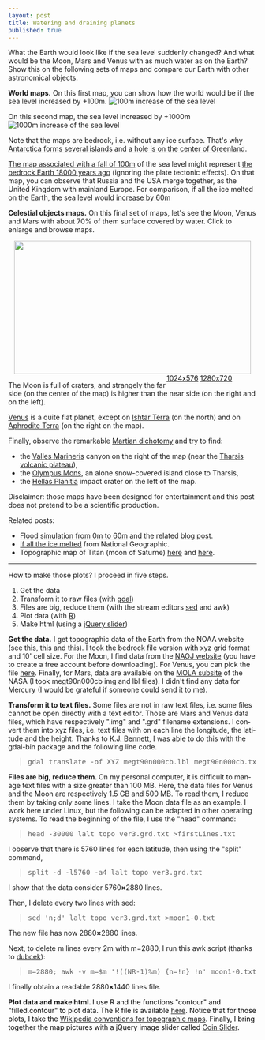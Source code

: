 ```yaml
---
layout: post
title: Watering and draining planets
published: true
---
```

What the Earth would look like if the sea level suddenly changed? 
And what would be the Moon, Mars and Venus with as much water as on the Earth?
Show this on the following sets of maps and compare our Earth with other 
astronomical objects.


<strong>World maps.</strong> On this first map, you can show how the
world would be if the sea level increased by +100m.
![100m increase of the sea level]({{site.baseurl}}/images/2014-1-11-Topography/world100.png) 

On this second map, the sea level increased by +1000m
![1000m increase of the sea level]({{site.baseurl}}/images/2014-1-11-Topography/world1000.png) 

Note that the maps are bedrock, i.e. without any ice surface. That's why
<a href="http://nsidc.org/data/atlas/news/bedrock_elevation.html" target="_blank">Antarctica forms several islands</a> 
and 
<a title="Greenland ice sheet and bedrock" href="http://en.wikipedia.org/wiki/Greenland_ice_sheet" target="_blank">a hole is on the center of Greenland</a>.

[The map associated with a fall of 100m]({{site.baseurl}}/images/2014-1-11-Topography/world-100.png) 
of the sea level might represent <a title="Post glacial sea level rise" href="http://commons.wikimedia.org/wiki/File:Post-Glacial_Sea_Level.png" target="_blank">the bedrock Earth 18000 years ago</a> (ignoring the plate tectonic effects). On that map, you can observe that Russia and the USA merge together, as the United Kingdom with mainland Europe.
For comparison, if all the ice melted on the Earth, the sea level would 
[increase by 60m]({{site.baseurl}}/images/2014-1-11-Topography/world60.png) 

<strong>Celestial objects maps.</strong> On this final set of maps, let's see the Moon, Venus and Mars with about 70% of them surface covered by water. Click to enlarge and browse maps.
<p style="text-align: center;"><a href="http://math.univ-lyon1.fr/homes-www/huet/documents/2-topography/astres-1280.html" target="_blank"><img class="aligncenter" style="margin-bottom: 0;" alt="" src="http://ahstat.files.wordpress.com/2013/12/lune3051.png" width="480" height="270" /></a><span style="float: right; margin-right: 50px;"><a href="http://math.univ-lyon1.fr/homes-www/huet/documents/2-topography/astres-1024.html" target="_blank">1024x576</a>  <a href="http://math.univ-lyon1.fr/homes-www/huet/documents/2-topography/astres-1280.html" target="_blank">1280x720</a></span></p>
The Moon is full of craters, and strangely the far side (on the center of the map) is higher than the near side (on the right and on the left).

<a title="Watered Venus" href="http://math.univ-lyon1.fr/homes-www/huet/documents/2-topography/astres/sorties1920/venus965.png" target="_blank">Venus</a> is a quite flat planet, except on <a title="Ishtar Terra wiki page" href="http://en.wikipedia.org/wiki/Ishtar_Terra" target="_blank">Ishtar Terra</a> (on the north) and on <a title=" Aphrodite Terra wiki page" href="http://en.wikipedia.org/wiki/Aphrodite_Terra" target="_blank">Aphrodite Terra</a> (on the right on the map).

Finally, observe the remarkable <a title="Watered Mars" href="http://math.univ-lyon1.fr/homes-www/huet/documents/2-topography/astres/sorties1920/mars1436.png" target="_blank">Martian dichotomy</a> and try to find:
<ul>
	<li>the <a title="Valles Marineris wiki page" href="http://en.wikipedia.org/wiki/Valles_Marineris" target="_blank">Valles Marineris</a> canyon on the right of the map (near the <a title="Tharsis volcanic plateau wiki page" href="http://en.wikipedia.org/wiki/Tharsis" target="_blank">Tharsis volcanic plateau</a>),</li>
	<li>the <a title="Olympus Mons wiki page" href="http://en.wikipedia.org/wiki/Olympus_Mons" target="_blank">Olympus Mons</a>, an alone snow-covered island close to Tharsis,</li>
	<li>the <a title="Hellas Planitia wiki page" href="http://en.wikipedia.org/wiki/Hellas_Planitia" target="_blank">Hellas Planitia</a> impact crater on the left of the map.</li>
</ul>
Disclaimer: those maps have been designed for entertainment and this post does not pretend to be a scientific production.

Related posts:
<ul>
	<li><a title="Flood simulation" href="http://flood.firetree.net/" target="_blank">Flood simulation from 0m to 60m</a> and the related <a title="Flood simulation blog post" href="http://blog.firetree.net/2006/05/18/more-about-flood-maps/" target="_blank">blog post</a>.</li>
	<li><a title="If all the ice melted" href="http://ngm.nationalgeographic.com/2013/09/rising-seas/if-ice-melted-map" target="_blank">If all the ice melted</a> from National Geographic.</li>
	<li>Topographic map of Titan (moon of Saturne) <a title="Hypsometry of Titan" href="http://www.sciencedirect.com/science/article/pii/S0019103510003817" target="_blank">here</a> and <a title="Topographic map of Titan" href="http://www.jpl.nasa.gov/news/news.php?release=2013-161" target="_blank">here</a>.</li>
</ul>

<hr />

How to make those plots? I proceed in five steps.
<ol>
	<li>Get the data</li>
	<li>Transform it to raw files (with <a title="Official GDAL page" href="http://www.gdal.org/" target="_blank">gdal</a>)</li>
	<li>Files are big, reduce them (with the stream editors <a title="Official sed page" href="http://www.gnu.org/software/sed/" target="_blank">sed</a> and awk)</li>
	<li>Plot data (with <a title="Official R page" href="http://www.r-project.org/" target="_blank">R</a>)</li>
	<li>Make html (using a <a title="Coin Slider page" href="http://workshop.rs/projects/coin-slider/" target="_blank">jQuery slider</a>)</li>
</ol>
<p lang="en"><strong>Get the data.</strong> I get topographic data of the Earth from the NOAA website (see <a title="Main page to download datafiles" href="http://www.ngdc.noaa.gov/mgg/global/global.html" target="_blank">this</a>, <a title="Page to dowload lower resolution topographic maps" href="http://www.ngdc.noaa.gov/mgg/gdas/gd_designagrid.html" target="_blank">this</a> and <a title="Page to dowload custom grids using the mouse" href="http://maps.ngdc.noaa.gov/viewers/wcs-client/" target="_blank">this</a>). I took the bedrock file version with xyz grid format and 10' cell size. For the Moon, I find data from the <a title="Get Moon data" href="http://www.miz.nao.ac.jp/rise-pub/en/content/pub-data/topo_grid" target="_blank">NAOJ website</a> (you have to create a free account before downloading). For Venus, you can pick the file <a title="Get Venus data" href="http://math.univ-lyon1.fr/homes-www/huet/documents/2-topography/Magellan_GTDR.grd.bz2" target="_blank">here</a>. Finally, for Mars, data are available on the <a title="Get Mars data" href="http://pds-geosciences.wustl.edu/missions/mgs/megdr.html" target="_blank">MOLA subsite</a> of the NASA (I took megt90n000cb img and lbl files). I didn't find any data for Mercury (I would be grateful if someone could send it to me).</p>
<p lang="en"><strong>Transform it to text files.</strong> Some files are not in raw text files, i.e. some files cannot be open directly with a text editor. Those are Mars and Venus data files, which have respectively ".img" and ".grd" filename extensions. I convert them into xyz files, i.e. text files with on each line the longitude, the latitude and the height. Thanks to <a title="Post asking how to convert img to xyz files" href="http://geoweb.rsl.wustl.edu/community/index.php?/topic/236-opening-img-binary-files-bis/" target="_blank">K.J. Bennett</a>, I was able to do this with the gdal-bin package and the following line code.</p>

<blockquote>
<pre style="text-align: center;">gdal_translate -of XYZ megt90n000cb.lbl megt90n000cb.txt</pre>
</blockquote>
<p lang="en"><strong>Files are big, reduce them. </strong>On my personal computer, it is difficult to manage text files with a size greater than 100 MB. Here, the data files for Venus and the Moon are respectively 1.5 GB and 500 MB. To read them, I reduce them by taking only some lines. I take the Moon data file as an example. I work here under Linux, but the following can be adapted in other operating systems. To read the beginning of the file, I use the "head" command:</p>

<blockquote>
<pre>head -30000 lalt_topo_ver3.grd.txt &gt;firstLines.txt</pre>
</blockquote>
I observe that there is 5760 lines for each latitude, then using the "split" command,
<blockquote>
<pre>split -d -l5760 -a4 lalt_topo_ver3.grd.txt</pre>
</blockquote>
I show that the data consider 5760<b>×</b>2880 lines.
<p lang="en">Then, I delete every two lines with sed:</p>

<blockquote>
<pre>sed 'n;d' lalt_topo_ver3.grd.txt &gt;moon1-0.txt</pre>
</blockquote>
<p lang="en">The new file has now 2880<b>×</b>2880 lines.</p>
Next, to delete m lines every 2m with m=2880, I run this awk script (thanks to <a title="How to delete m lines every 2m" href="http://www.commentcamarche.net/forum/affich-27923467-suppression-de-m-lignes-modulo-2m-avec-sed" target="_blank">dubcek</a>):
<blockquote>
<pre style="margin-bottom: 0;">m=2880; awk -v m=$m '!((NR-1)%m) {n=!n} !n' moon1-0.txt &gt;moon1-1.txt</pre>
</blockquote>
<p lang="en">I finally obtain a readable 2880<b>×</b>1440 lines file.</p>
<p lang="en"><strong>Plot data and make html. </strong><span style="color: #000000;">I use R and the functions "contour" and "filled.contour" to plot data. The R file is available <a title="R plotting file" href="http://math.univ-lyon1.fr/homes-www/huet/documents/2-topography/topography-global.R" target="_blank">here</a>. Notice that for those plots, I take the <a title="Wikipedia conventions for topographic maps" href="http://en.wikipedia.org/wiki/Wikipedia:WikiProject_Maps/Conventions/Topographic_maps" target="_blank">Wikipedia conventions for topographic maps</a>. Finally, I bring together the map pictures with a jQuery image slider called <a title="Coin Slider page" href="http://workshop.rs/projects/coin-slider/" target="_blank">Coin Slider</a>.</span></p>
